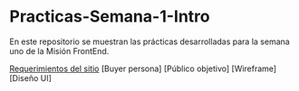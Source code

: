 # Practicas-Semana-1-Intro
En este repositorio se muestran las prácticas desarrolladas para la semana uno de la Misión FrontEnd.

[Requerimientos del sitio](https://github.com/AlanAcosta17/Practicas-Semana-1-Intro/blob/main/REQUERIMIENTOS%20DEL%20SITIO%20WEB.docx)
[Buyer persona]
[Público objetivo]
[Wireframe]
[Diseño UI]
